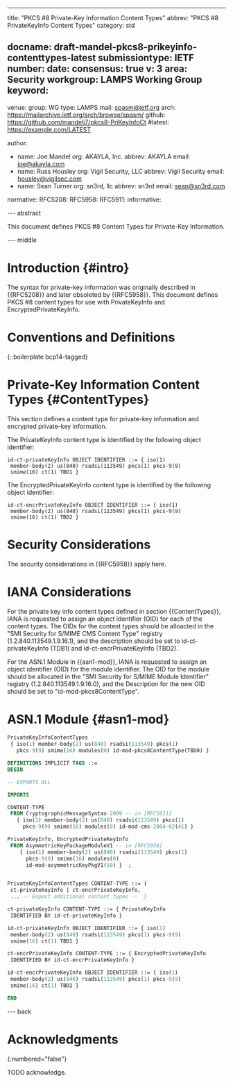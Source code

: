 ---
title: "PKCS #8 Private-Key Information Content Types"
abbrev: "PKCS #8 PrivateKeyInfo Content Types"
category: std

docname: draft-mandel-pkcs8-prikeyinfo-contenttypes-latest
submissiontype: IETF
number:
date:
consensus: true
v: 3
area: Security
workgroup: LAMPS Working Group
keyword:
 - 
venue:
  group: WG
  type: LAMPS
  mail: spasm@ietf.org
  arch: https://mailarchive.ietf.org/arch/browse/spasm/
  github: https://github.com/mandelj7/pkcs8-PriKeyInfoCt
  #latest: https://example.com/LATEST

author:
- name: Joe Mandel
  org: AKAYLA, Inc.
  abbrev: AKAYLA
  email: joe@akayla.com
- name: Russ Housley
  org: Vigil Security, LLC
  abbrev: Vigil Security
  email: housley@vigilsec.com
- name: Sean Turner
  org: sn3rd, llc
  abbrev: sn3rd
  email: sean@sn3rd.com

normative:
  RFC5208:
  RFC5958:
  RFC5911:
informative:


--- abstract

This document defines PKCS #8 Content Types for Private-Key Information.

--- middle

# Introduction {#intro}

The syntax for private-key information was originally described in {{RFC5208}} and
later obsoleted by {{RFC5958}}. This document defines PKCS #8 content types for
use with PrivateKeyInfo and EncryptedPrivateKeyInfo.

# Conventions and Definitions

{::boilerplate bcp14-tagged}

# Private-Key Information Content Types {#ContentTypes}

This section defines a content type for private-key information and
encrypted private-key information.

The PrivateKeyInfo content type is identified by the following object identifier:

~~~
id-ct-privateKeyInfo OBJECT IDENTIFIER ::= { iso(1)
 member-body(2) us(840) rsadsi(113549) pkcs(1) pkcs-9(9)
 smime(16) ct(1) TBD1 }
~~~

The EncryptedPrivateKeyInfo content type is identified by the following object identifier:

~~~
id-ct-encrPrivateKeyInfo OBJECT IDENTIFIER ::= { iso(1)
 member-body(2) us(840) rsadsi(113549) pkcs(1) pkcs-9(9)
 smime(16) ct(1) TBD2 }
~~~

# Security Considerations

The security considerations in {{RFC5958}} apply here.


# IANA Considerations

For the private key info content types defined in section {{ContentTypes}},
IANA is requested to assign an object identifier (OID) for each of the content types. The
OIDs for the content types should be alloacted in the "SMI Security for S/MIME CMS Content Type"
registry (1.2.840.113549.1.9.16.1), and the description should be set to id-ct-privateKeyInfo (TDB1)
and id-ct-encrPrivateKeyInfo (TBD2).

For the ASN.1 Module in {{asn1-mod}}, IANA is requested to assign an
object identifier (OID) for the module identifier. The OID for the module
should be allocated in the "SMI Security for S/MIME Module Identifier"
registry (1.2.840.113549.1.9.16.0), and the Description for the new OID should be set
to "id-mod-pkcs8ContentType".

# ASN.1 Module {#asn1-mod}

~~~ asn.1
PrivateKeyInfoContentTypes
 { iso(1) member-body(2) us(840) rsadsi(113549) pkcs(1)
   pkcs-9(9) smime(16) modules(0) id-mod-pkcs8ContentType(TBD0) }

DEFINITIONS IMPLICIT TAGS ::=
BEGIN

-- EXPORTS ALL

IMPORTS

CONTENT-TYPE
 FROM CryptographicMessageSyntax-2009 -- in [RFC5911]
   { iso(1) member-body(2) us(840) rsadsi(113549) pkcs(1)
     pkcs-9(9) smime(16) modules(0) id-mod-cms-2004-02(41) }

PrivateKeyInfo, EncryptedPrivateKeyInfo
 FROM AsymmetricKeyPackageModuleV1 -- in [RFC5958]
    { iso(1) member-body(2) us(840) rsadsi(113549) pkcs(1)
      pkcs-9(9) smime(16) modules(0)
      id-mod-asymmetricKeyPkgV1(50) }  ;


PrivateKeyInfoContentTypes CONTENT-TYPE ::= {
 ct-privateKeyInfo | ct-encrPrivateKeyInfo,
 ... -- Expect additional content types --  }

ct-privateKeyInfo CONTENT-TYPE ::= { PrivateKeyInfo
 IDENTIFIED BY id-ct-privateKeyInfo }

id-ct-privateKeyInfo OBJECT IDENTIFIER ::= { iso(1)
 member-body(2) us(840) rsadsi(113549) pkcs(1) pkcs-9(9)
 smime(16) ct(1) TBD1 }

ct-encrPrivateKeyInfo CONTENT-TYPE ::= { EncryptedPrivateKeyInfo
 IDENTIFIED BY id-ct-encrPrivateKeyInfo }

id-ct-encrPrivateKeyInfo OBJECT IDENTIFIER ::= { iso(1)
 member-body(2) us(840) rsadsi(113549) pkcs(1) pkcs-9(9)
 smime(16) ct(1) TBD2 }

END
~~~
--- back

# Acknowledgments
{:numbered="false"}

TODO acknowledge.

